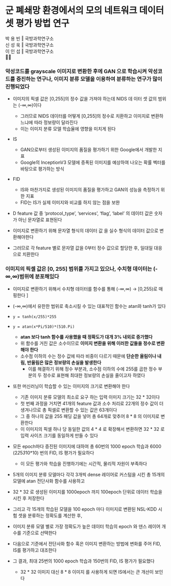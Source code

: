 # 군 폐쇄망 환경에서의 모의 네트워크 데이터셋 평가 방법 연구   
  
박 용 빈 ‖ 국방과학연구소  
신 성 욱 ‖ 국방과학연구소  
이 인 섭 ‖ 국방과학연구소   
💼📜  
  
### 악성코드를 grayscale 이미지로 변환한 후에 GAN 으로 학습시켜 악성코드를 증진하는 연구나, 이미지 분류 모델을 이용하여 분류하는 연구가 많이 진행되었다  
- 이미지의 픽셀 값은 [0,255]의 정수 값을 가져야 하는데 NIDS 데 이터 셋 값의 범위는 (-∞,∞)이다   
  - 그러므로 NIDS 데이터를 어떻게 [0,255]의 정수로 치환하고 이미지로 변환하느냐에 따라 정보량이 달라진다   
  - 이는 이미지 분류 모델 학습율에 영향을 미치게 된다   
- IS  
  - GAN으로부터 생성된 이미지의 품질을 평가하기 위한 Google에서 개발한 지표    
  - Google의 InceptionV3 모델에 증폭된 이미지를 예상하여 나오는 확률 벡터를 바탕으로 평가하는 방식      
- FID  
  - IS와 마찬가지로 생성된 이미지의 품질을 평가하고 GAN의 성능을 측정하기 위한 지표     
  - FID는 IS가 실제 이미지와 비교를 하지 않는 점을 보완     
  
- D feature 값 중 ‘protocol_type’, ‘services’, ‘flag’, ‘label’ 의 데이터 값은 숫자가 아닌 문자열로 표현된다   
- 이미지로 변환하기 위해 문자열 형식의 데이터 값 을 실수 형식의 데이터 값으로 변환해야한다  
- 그러므로 각 feature 별로 문자열 값을 0부터 정수 값으로 할당한 후, 일대일 대응으로 치환한다    
  
### 이미지의 픽셀 값은 [0, 255] 범위를 가지고 있으나, 수치형 데이터는 (-∞,∞)범위에 분포해있다   
- 이미지로 변환하기 위해서 수치형 데이터를 함수를 통해 (-∞,∞) → [0,255)로 매핑한다  ] 
- (-∞,∞)에서 유한한 범위로 축소시킬 수 있는 대표적인 함수는 atan와 tanh가 있다  
-     y = tanh(x/255)*255  
-     y = atan(x*Pi/510)*(510.Pi)  
  - __atan 보다 tanh 함수를 사용했을 때 정확도가 대개 3% 내외로 증가했다__    
  - 위 함수를 거친 값은 소수이므로 __이미지 변환을 위해 이러한 값들을 정수로 변환해야 한다__  
  - 소수점 이하의 수는 정수 값에 따라 비중이 다르기 때문에 __단순한 올림이나 내림, 반올림은 많은 정보량의 손실을 발생한다__   
    - 이를 해결하기 위해 정수 부분과, 소수점 이하의 수에 255를 곱한 정수 부분의 두 정수로 표현해 최대한 정보량의 손실을 줄이고자 하였다  
- 또한 머신러닝이 학습할 수 있는 이미지의 크기로 변환해야 한다  
  - 기존 이미지 분류 모델의 최소로 요구 하는 입력 이미지 크기는 32 * 32이다  
  - 첫 번째 과정을 거치면 41개의 feature 값과 소수 처리로 22개의 정수 값이 더 생겨나므로 총 픽셀로 변환할 수 있는 값은 63개이다  
  - 그 중 하나의 값을 255 패딩 값을 넣어 총 64개로 맞추어 8 * 8 의 이미지로 변환한다   
  - 이 이미지의 픽셀 하나 당 동일한 값의 4 * 4 로 확장해서 변환하면 32 * 32 로 입력 사이즈 크기를 동일하게 만들 수 있다     
  
- 모든 epoch마다 증진된 이미지에 대하여 총 60번의 1000 epoch 학습과 6000 (2*2*5*3*10*10) 번의 FID, IS 평가가 필요하다  
  - 이 모든 평가와 학습을 진행하기에는 시간적, 물리적 자원이 부족하다  
- 5개의 이미지 분류 모델마다 각각 3개씩 dense 레이어로 커스텀을 시킨 총 15개의 모델에 atan 전단사화 함수를 사용하고  
- 32 * 32 로 생성된 이미지를 1000epoch 까지 100epoch 단위로 데이터 학습을 시킨 후 저장한다  
- 그리고 각 15개의 학습된 모델을 100 epoch 마다 이미지로 변환된 NSL-KDD 시험 셋을 분류하는 정확도를 계산한 후,  
- 이미지 분류 모델 별로 가장 정확도가 높은 데이터 학습의 epoch 와 덴스 레이어 개수를 기준으로 선택한다   
- 다음으로 기준에서 전단사화 함수 혹은 이미지 변환하는 방법에 변화를 주어 FID, IS를 평가하고 대조한다   
- 그 결과, 최대 25번의 1000 epoch 학습과 150번의 FID, IS 평가가 필요했다   
  - 32 * 32 이미지 대신 8 * 8 이미지 를 사용하게 되면 IS에서는 큰 개선이 보인다   

 
